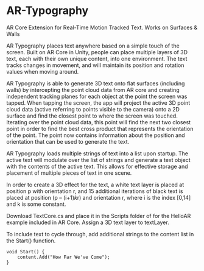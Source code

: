 # AR-Typography
AR Core Extension for Real-Time Motion Tracked Text. Works on Surfaces &amp; Walls

AR Typography places text anywhere based on a simple touch of the screen. Built on AR Core in Unity, people can place multiple layers of 3D text, each with their own unique content, into one environment. The text tracks changes in movement, and will maintain its position and rotation values when moving around.

AR Typography is able to generate 3D text onto flat surfaces (including walls) by intercepting the point cloud data from AR core and creating independent tracking planes for each object at the point the screen was tapped. When tapping the screen, the app will project the active 3D point cloud data (active referring to points visible to the camera) onto a 2D surface and find the closest point to where the screen was touched. Iterating over the point cloud data, this point will find the next two closest point in order to find the best cross product that represents the orientation of the point. The point now contains information about the position and orientation that can be used to generate the text.

AR Typography loads multiple strings of text into a list upon startup. The active text will modulate over the list of strings and generate a text object with the contents of the active text. This allows for effective storage and placement of multiple pieces of text in one scene.

In order to create a 3D effect for the text, a white text layer is placed at position p with orientation r, and 15 additional iterations of black text is placed at position (p – (i+1)*k*r) and orientation r, where i is the index [0,14] and k is some constant.

Download TextCore.cs and place it in the Scripts folder of for the HelloAR example included in AR Core. Assign a 3D text layer to textLayer. 

To include text to cycle through, add additional strings to the content list in the Start() function.

```
void Start() {
    content.Add("How Far We've Come");
}
```
